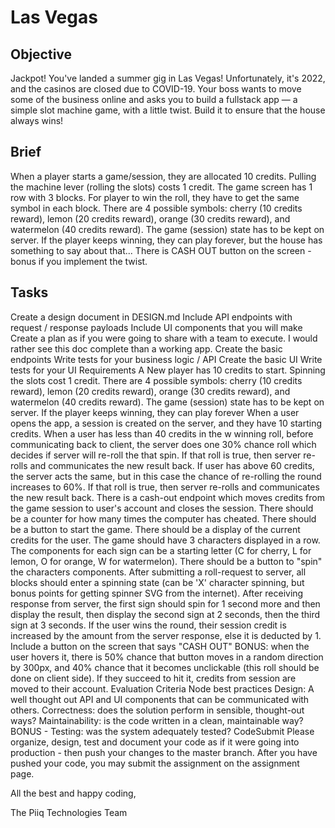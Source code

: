 # Las Vegas

## Objective
Jackpot! You've landed a summer gig in Las Vegas! Unfortunately, it's 2022, and the casinos are closed due to COVID-19. Your boss wants to move some of the business online and asks you to build a fullstack app — a simple slot machine game, with a little twist. Build it to ensure that the house always wins!

## Brief
When a player starts a game/session, they are allocated 10 credits. Pulling the machine lever (rolling the slots) costs 1 credit. The game screen has 1 row with 3 blocks. For player to win the roll, they have to get the same symbol in each block. There are 4 possible symbols: cherry (10 credits reward), lemon (20 credits reward), orange (30 credits reward), and watermelon (40 credits reward). The game (session) state has to be kept on server. If the player keeps winning, they can play forever, but the house has something to say about that... There is CASH OUT button on the screen - bonus if you implement the twist.

## Tasks
Create a design document in DESIGN.md
Include API endpoints with request / response payloads
Include UI components that you will make
Create a plan as if you were going to share with a team to execute.
I would rather see this doc complete than a working app.
Create the basic endpoints
Write tests for your business logic / API
Create the basic UI
Write tests for your UI
Requirements
A New player has 10 credits to start.
Spinning the slots cost 1 credit.
There are 4 possible symbols: cherry (10 credits reward), lemon (20 credits reward), orange (30 credits reward), and watermelon (40 credits reward).
The game (session) state has to be kept on server.
If the player keeps winning, they can play forever
When a user opens the app, a session is created on the server, and they have 10 starting credits.
When a user has less than 40 credits in the w winning roll, before communicating back to client, the server does one 30% chance roll which decides if server will re-roll the that spin.
If that roll is true, then server re-rolls and communicates the new result back.
If user has above 60 credits, the server acts the same, but in this case the chance of re-rolling the round increases to 60%.
If that roll is true, then server re-rolls and communicates the new result back.
There is a cash-out endpoint which moves credits from the game session to user's account and closes the session.
There should be a counter for how many times the computer has cheated.
There should be a button to start the game.
There should be a display of the current credits for the user.
The game should have 3 characters displayed in a row.
The components for each sign can be a starting letter (C for cherry, L for lemon, O for orange, W for watermelon).
There should be a button to "spin" the characters components.
After submitting a roll-request to server, all blocks should enter a spinning state (can be 'X' character spinning, but bonus points for getting spinner SVG from the internet).
After receiving response from server, the first sign should spin for 1 second more and then display the result, then display the second sign at 2 seconds, then the third sign at 3 seconds.
If the user wins the round, their session credit is increased by the amount from the server response, else it is deducted by 1.
Include a button on the screen that says "CASH OUT"
BONUS: when the user hovers it, there is 50% chance that button moves in a random direction by 300px, and 40% chance that it becomes unclickable (this roll should be done on client side). If they succeed to hit it, credits from session are moved to their account.
Evaluation Criteria
Node best practices
Design: A well thought out API and UI components that can be communicated with others.
Correctness: does the solution perform in sensible, thought-out ways?
Maintainability: is the code written in a clean, maintainable way?
BONUS - Testing: was the system adequately tested?
CodeSubmit
Please organize, design, test and document your code as if it were going into production - then push your changes to the master branch. After you have pushed your code, you may submit the assignment on the assignment page.

All the best and happy coding,

The Piiq Technologies Team